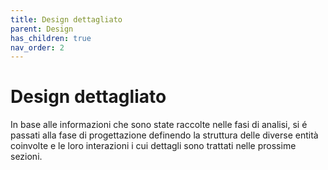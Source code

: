 ```yaml
---
title: Design dettagliato
parent: Design
has_children: true
nav_order: 2
---
```

# Design dettagliato

In base alle informazioni che sono state raccolte nelle fasi di analisi, si é passati alla fase di progettazione definendo la struttura delle diverse entità coinvolte e le loro interazioni i cui dettagli sono trattati nelle prossime sezioni.